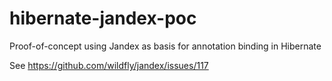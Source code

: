 # hibernate-jandex-poc

Proof-of-concept using Jandex as basis for annotation binding in Hibernate

See https://github.com/wildfly/jandex/issues/117
